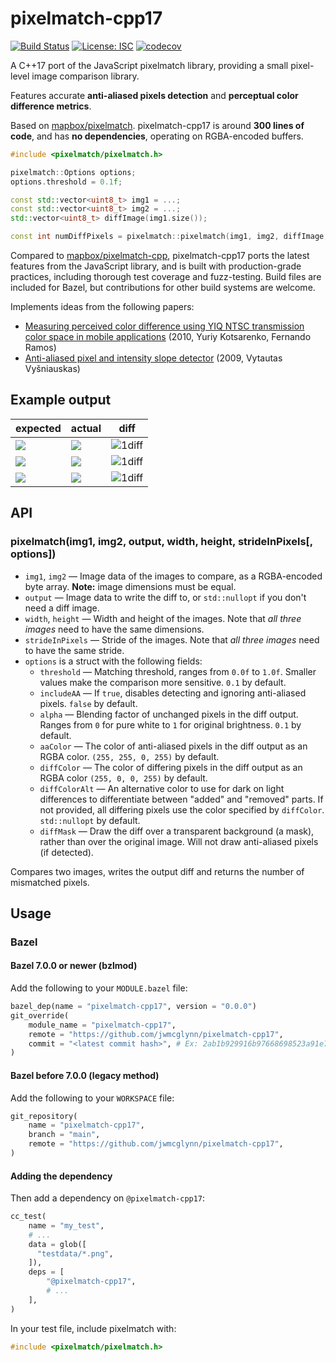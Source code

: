 # pixelmatch-cpp17

[![Build Status](https://github.com/jwmcglynn/pixelmatch-cpp17/actions/workflows/main.yml/badge.svg?branch=main)](https://github.com/jwmcglynn/pixelmatch-cpp17/actions/workflows/main.yml) [![License: ISC](https://img.shields.io/badge/License-ISC-blue.svg)](https://opensource.org/licenses/ISC) [![codecov](https://codecov.io/gh/jwmcglynn/pixelmatch-cpp17/branch/main/graph/badge.svg?token=0XMUH3F0RD)](https://codecov.io/gh/jwmcglynn/pixelmatch-cpp17)

A C++17 port of the JavaScript pixelmatch library, providing a small pixel-level image comparison library.

Features accurate **anti-aliased pixels detection** and **perceptual color difference metrics**.

Based on [mapbox/pixelmatch](https://github.com/mapbox/pixelmatch).  pixelmatch-cpp17 is around **300 lines of code**, and has **no dependencies**, operating on RGBA-encoded buffers.


```cpp
#include <pixelmatch/pixelmatch.h>

pixelmatch::Options options;
options.threshold = 0.1f;

const std::vector<uint8_t> img1 = ...;
const std::vector<uint8_t> img2 = ...;
std::vector<uint8_t> diffImage(img1.size());

const int numDiffPixels = pixelmatch::pixelmatch(img1, img2, diffImage, width, height, stride, options);
```

Compared to [mapbox/pixelmatch-cpp](https://github.com/mapbox/pixelmatch-cpp), pixelmatch-cpp17 ports the latest features from the JavaScript library, and is built with production-grade practices, including thorough test coverage and fuzz-testing.  Build files are included for Bazel, but contributions for other build systems are welcome.

Implements ideas from the following papers:

- [Measuring perceived color difference using YIQ NTSC transmission color space in mobile applications](http://www.progmat.uaem.mx:8080/artVol2Num2/Articulo3Vol2Num2.pdf) (2010, Yuriy Kotsarenko, Fernando Ramos)
- [Anti-aliased pixel and intensity slope detector](https://www.researchgate.net/publication/234126755_Anti-aliased_Pixel_and_Intensity_Slope_Detector) (2009, Vytautas Vyšniauskas)

## Example output

| expected | actual | diff |
| --- | --- | --- |
| ![](tests/testdata/4a.png) | ![](tests/testdata/4b.png) | ![1diff](tests/testdata/4diff.png) |
| ![](tests/testdata/3a.png) | ![](tests/testdata/3b.png) | ![1diff](tests/testdata/3diff.png) |
| ![](tests/testdata/6a.png) | ![](tests/testdata/6b.png) | ![1diff](tests/testdata/6diff.png) |

## API

### pixelmatch(img1, img2, output, width, height, strideInPixels[, options])

- `img1`, `img2` — Image data of the images to compare, as a RGBA-encoded byte array. **Note:** image dimensions must be equal.
- `output` — Image data to write the diff to, or `std::nullopt` if you don't need a diff image.
- `width`, `height` — Width and height of the images. Note that _all three images_ need to have the same dimensions.
- `strideInPixels` — Stride of the images. Note that _all three images_ need to have the same stride.
- `options` is a struct with the following fields:
  - `threshold` — Matching threshold, ranges from `0.0f` to `1.0f`. Smaller values make the comparison more sensitive. `0.1` by default.
  - `includeAA` — If `true`, disables detecting and ignoring anti-aliased pixels. `false` by default.
  - `alpha` — Blending factor of unchanged pixels in the diff output. Ranges from `0` for pure white to `1` for original brightness. `0.1` by default.
  - `aaColor` — The color of anti-aliased pixels in the diff output as an RGBA color. `(255, 255, 0, 255)` by default.
  - `diffColor` — The color of differing pixels in the diff output as an RGBA color `(255, 0, 0, 255)` by default.
  - `diffColorAlt` — An alternative color to use for dark on light differences to differentiate between "added" and "removed" parts. If not provided, all differing pixels use the color specified by `diffColor`. `std::nullopt` by default.
  - `diffMask` — Draw the diff over a transparent background (a mask), rather than over the original image. Will not draw anti-aliased pixels (if detected).

Compares two images, writes the output diff and returns the number of mismatched pixels.

## Usage

### Bazel

#### Bazel 7.0.0 or newer (bzlmod)

Add the following to your `MODULE.bazel` file:

```py
bazel_dep(name = "pixelmatch-cpp17", version = "0.0.0")
git_override(
    module_name = "pixelmatch-cpp17",
    remote = "https://github.com/jwmcglynn/pixelmatch-cpp17",
    commit = "<latest commit hash>", # Ex: 2ab1b929916b97668698523a91e752413d01939c
)
```

#### Bazel before 7.0.0 (legacy method)

Add the following to your `WORKSPACE` file:

```py
git_repository(
    name = "pixelmatch-cpp17",
    branch = "main",
    remote = "https://github.com/jwmcglynn/pixelmatch-cpp17",
)
```

#### Adding the dependency

Then add a dependency on `@pixelmatch-cpp17`:
```py
cc_test(
    name = "my_test",
    # ...
    data = glob([
      "testdata/*.png",
    ]),
    deps = [
        "@pixelmatch-cpp17",
        # ...
    ],
)
```

In your test file, include pixelmatch with:
```cpp
#include <pixelmatch/pixelmatch.h>
```
